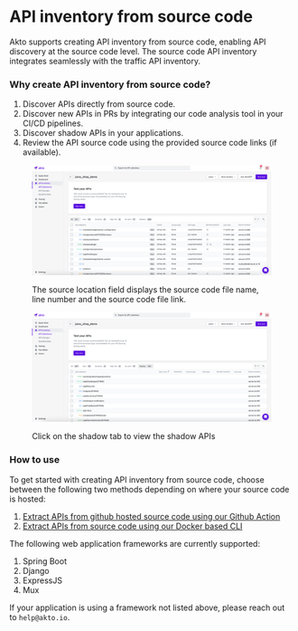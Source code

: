# API inventory from source code

Akto supports creating API inventory from source code, enabling API discovery at the source code level. The source code API inventory integrates seamlessly with the traffic API inventory. 

### Why create API inventory from source code?

1. Discover APIs directly from source code.
2. Discover new APIs in PRs by integrating our code analysis tool in your CI/CD pipelines.
3. Discover shadow APIs in your applications.
4. Review the API source code using the provided source code links (if available).

<figure><img src="../../.gitbook/assets/juice_shop_demo_code_analysis_all.png" alt=""><figcaption><p>The source location field displays the source code file name, line number and the source code file link.</p></figcaption></figure>

<figure><img src="../../.gitbook/assets/juice_shop_demo_code_analysis_shadow.png" alt=""><figcaption><p>Click on the shadow tab to view the shadow APIs</p></figcaption></figure>

### How to use

To get started with creating API inventory from source code, choose between the following two methods depending on where your source code is hosted:
1. [Extract APIs from github hosted source code using our Github Action](../how-to/extract-apis-from-source-code-gha.md)
2. [Extract APIs from source code using our Docker based CLI](../how-to/extract-apis-from-source-code-docker-cli.md)

The following web application frameworks are currently supported:
1. Spring Boot 
2. Django
3. ExpressJS
4. Mux

If your application is using a framework not listed above, please reach out to `help@akto.io`.